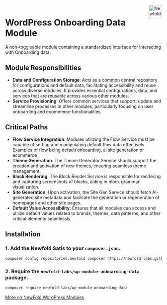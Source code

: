 <a href="https://newfold.com/" target="_blank">
    <img src="https://newfold.com/content/experience-fragments/newfold/site-header/master/_jcr_content/root/header/logo.coreimg.svg/1621395071423/newfold-digital.svg" alt="Newfold Logo" title="Newfold Digital" align="right" 
height="42" />
</a>

# WordPress Onboarding Data Module
A non-toggleable module containing a standardized interface for interacting with Onboarding data.

## Module Responsibilities

- **Data and Configuration Storage**: Acts as a common central repository for configurations and default data, facilitating accessibility and reuse across diverse modules. It provides essential configurations, data, and services that are reusable across various other modules. 
- **Service Provisioning**: Offers common services that support, update and streamline processes in other modules,  particularly focusing on user onboarding and ecommerce functionalities.

## Critical Paths

- **Flow Service Integration**: Modules utilizing the Flow Service must be capable of setting and manipulating default flow data effectively. Examples of flow being default onboarding, ai site generation or ecommerce
- **Theme Generation**: The Theme Generator Service should support the creation and activation of new themes, ensuring seamless theme management.
- **Block Rendering**: The Block Render Service is responsible for rendering and capturing screenshots of blocks, aiding in block grammar visualization.
- **Site Generation**: Upon activation, the Site Gen Service should fetch AI-generated site metadata and facilitate the generation or regeneration of homepages and other site pages. 
- **Default Value Accessibility**: Ensures that all modules can access and utilize default values related to brands, themes, data patterns, and other critical elements seamlessly.

## Installation

### 1. Add the Newfold Satis to your `composer.json`.

 ```bash
 composer config repositories.newfold composer https://newfold-labs.github.io/satis
 ```

### 2. Require the `newfold-labs/wp-module-onboarding-data` package.

 ```bash
 composer require newfold-labs/wp-module-onboarding-data
 ```

[More on NewFold WordPress Modules](https://github.com/newfold-labs/wp-module-loader)
